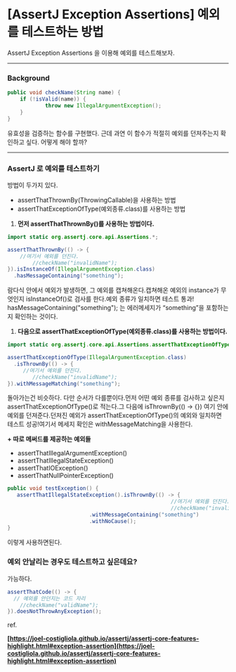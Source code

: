 # [AssertJ Exception Assertions] 예외를 테스트하는 방법

AssertJ Exception Assertions 을 이용해 예외를 테스트해보자.

---

### **Background**

```java
public void checkName(String name) {
	if (!isValid(name)) {
            throw new IllegalArgumentException();
    }
}

```

유효성을 검증하는 함수를 구현했다. 근데 과연 이 함수가 적절히 예외를 던져주는지 확인하고 싶다. 어떻게 해야 할까?

---

### **AssertJ 로 예외를 테스트하기**

방법이 두가지 있다.

- assertThatThrownBy(ThrowingCallable)을 사용하는 방법
- assertThatExceptionOfType(예외종류.class)를 사용하는 방법
1. **먼저 assertThatThrownBy()를 사용하는 방법이다.**

```java
import static org.assertj.core.api.Assertions.*;

assertThatThrownBy(() -> {
    //여기서 예외를 던진다.
		//checkName("invalidName");
}).isInstanceOf(IllegalArgumentException.class)
  .hasMessageContaining("something");

```

람다식 안에서 예외가 발생하면, 그 예외를 캡쳐해온다.캡쳐해온 예외의 instance가 무엇인지 isInstanceOf()로 검사를 한다.예외 종류가 일치하면 테스트 통과! hasMessageContaining("something"); 는 에러메세지가 “something”을 포함하는지 확인하는 것이다.

1. **다음으로 assertThatExceptionOfType(예외종류.class)를 사용하는 방법이다.**

```java
import static org.assertj.core.api.Assertions.assertThatExceptionOfType;

assertThatExceptionOfType(IllegalArgumentException.class)
  .isThrownBy(() -> {
     //여기서 예외를 던진다.
		//checkName("invalidName");
}).withMessageMatching("something");

```

돌아가는건 비슷하다. 다만 순서가 다를뿐이다.먼저 어떤 예외 종류를 검사하고 싶은지assertThatExceptionOfType()로 적는다.그 다음에 isThrownBy(() → {}) 여기 안에 예외를 던져준다.던져진 예외가 assertThatExceptionOfType()의 예외와 일치하면 테스트 성공!여기서 메세지 확인은 withMessageMatching을 사용한다.

**+ 따로 메써드를 제공하는 예외들**

- assertThatIllegalArgumentException()
- assertThatIllegalStateException()
- assertThatIOException()
- assertThatNullPointerException()

```java
public void testException() {
   assertThatIllegalStateException().isThrownBy(() -> {
													//여기서 예외를 던진다.
													//checkName("invalidName"); })
                          .withMessageContaining("something")
                          .withNoCause();
}

```

이렇게 사용하면된다.

### **예외 안날리는 경우도 테스트하고 싶은데요?**

가능하다.

```java
assertThatCode(() -> {
  // 예외를 안던지는 코드 자리
	//checkName("validName");
}).doesNotThrowAnyException();

```

ref.

**[https://joel-costigliola.github.io/assertj/assertj-core-features-highlight.html#exception-assertion](https://joel-costigliola.github.io/assertj/assertj-core-features-highlight.html#exception-assertion)**